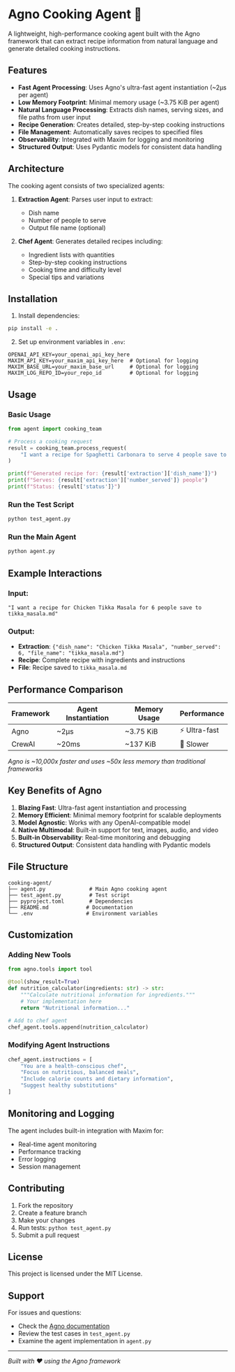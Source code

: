 # Agno Cooking Agent 🍝

A lightweight, high-performance cooking agent built with the Agno framework that can extract recipe information from natural language and generate detailed cooking instructions.

## Features

- **Fast Agent Processing**: Uses Agno's ultra-fast agent instantiation (~2μs per agent)
- **Low Memory Footprint**: Minimal memory usage (~3.75 KiB per agent)
- **Natural Language Processing**: Extracts dish names, serving sizes, and file paths from user input
- **Recipe Generation**: Creates detailed, step-by-step cooking instructions
- **File Management**: Automatically saves recipes to specified files
- **Observability**: Integrated with Maxim for logging and monitoring
- **Structured Output**: Uses Pydantic models for consistent data handling

## Architecture

The cooking agent consists of two specialized agents:

1. **Extraction Agent**: Parses user input to extract:
   - Dish name
   - Number of people to serve
   - Output file name (optional)

2. **Chef Agent**: Generates detailed recipes including:
   - Ingredient lists with quantities
   - Step-by-step cooking instructions
   - Cooking time and difficulty level
   - Special tips and variations

## Installation

1. Install dependencies:
```bash
pip install -e .
```

2. Set up environment variables in `.env`:
```env
OPENAI_API_KEY=your_openai_api_key_here
MAXIM_API_KEY=your_maxim_api_key_here  # Optional for logging
MAXIM_BASE_URL=your_maxim_base_url     # Optional for logging
MAXIM_LOG_REPO_ID=your_repo_id         # Optional for logging
```

## Usage

### Basic Usage

```python
from agent import cooking_team

# Process a cooking request
result = cooking_team.process_request(
    "I want a recipe for Spaghetti Carbonara to serve 4 people save to carbonara.md"
)

print(f"Generated recipe for: {result['extraction']['dish_name']}")
print(f"Serves: {result['extraction']['number_served']} people")
print(f"Status: {result['status']}")
```

### Run the Test Script

```bash
python test_agent.py
```

### Run the Main Agent

```bash
python agent.py
```

## Example Interactions

### Input:
```
"I want a recipe for Chicken Tikka Masala for 6 people save to tikka_masala.md"
```

### Output:
- **Extraction**: `{"dish_name": "Chicken Tikka Masala", "number_served": 6, "file_name": "tikka_masala.md"}`
- **Recipe**: Complete recipe with ingredients and instructions
- **File**: Recipe saved to `tikka_masala.md`

## Performance Comparison

| Framework | Agent Instantiation | Memory Usage | Performance |
|-----------|-------------------|--------------|-------------|
| Agno      | ~2μs              | ~3.75 KiB    | ⚡ Ultra-fast |
| CrewAI    | ~20ms             | ~137 KiB     | 🐌 Slower    |

*Agno is ~10,000x faster and uses ~50x less memory than traditional frameworks*

## Key Benefits of Agno

1. **Blazing Fast**: Ultra-fast agent instantiation and processing
2. **Memory Efficient**: Minimal memory footprint for scalable deployments
3. **Model Agnostic**: Works with any OpenAI-compatible model
4. **Native Multimodal**: Built-in support for text, images, audio, and video
5. **Built-in Observability**: Real-time monitoring and debugging
6. **Structured Output**: Consistent data handling with Pydantic models

## File Structure

```
cooking-agent/
├── agent.py              # Main Agno cooking agent
├── test_agent.py         # Test script
├── pyproject.toml        # Dependencies
├── README.md            # Documentation
└── .env                 # Environment variables
```

## Customization

### Adding New Tools

```python
from agno.tools import tool

@tool(show_result=True)
def nutrition_calculator(ingredients: str) -> str:
    """Calculate nutritional information for ingredients."""
    # Your implementation here
    return "Nutritional information..."

# Add to chef agent
chef_agent.tools.append(nutrition_calculator)
```

### Modifying Agent Instructions

```python
chef_agent.instructions = [
    "You are a health-conscious chef",
    "Focus on nutritious, balanced meals",
    "Include calorie counts and dietary information",
    "Suggest healthy substitutions"
]
```

## Monitoring and Logging

The agent includes built-in integration with Maxim for:
- Real-time agent monitoring
- Performance tracking
- Error logging
- Session management

## Contributing

1. Fork the repository
2. Create a feature branch
3. Make your changes
4. Run tests: `python test_agent.py`
5. Submit a pull request

## License

This project is licensed under the MIT License.

## Support

For issues and questions:
- Check the [Agno documentation](https://docs.agno.com/)
- Review the test cases in `test_agent.py`
- Examine the agent implementation in `agent.py`

---

*Built with ❤️ using the Agno framework*
